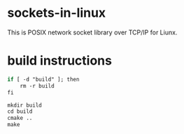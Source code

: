 # sockets-in-linux
This is  POSIX network socket library over TCP/IP for Liunx.

# build instructions
```cmake
if [ -d "build" ]; then
    rm -r build
fi

mkdir build
cd build
cmake ..
make
```
